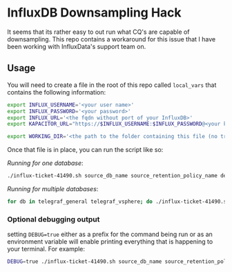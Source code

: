 # InfluxDB Downsampling Hack

It seems that its rather easy to out run what CQ's are capable of downsampling. This repo contains a workaround for this issue that I have been working with InfluxData's support team on.

## Usage

You will need to create a file in the root of this repo called `local_vars` that contains the following information:

```sh
export INFLUX_USERNAME='<your user name>'
export INFLUX_PASSWORD='<your password>'
export INFLUX_URL='<the fqdn without port of your InfluxDB>'
export KAPACITOR_URL="https://$INFLUX_USERNAME:$INFLUX_PASSWORD@<your kapacitor host>:9092"

export WORKING_DIR='<the path to the folder containing this file (no trailing slash)>'
```

Once that file is in place, you can run the script like so:

_Running for one database_:

```sh
./influx-ticket-41490.sh source_db_name source_retention_policy_name destination_retention_policy
```

_Running for multiple databases_:

```sh
for db in telegraf_general telegraf_vsphere; do ./influx-ticket-41490.sh $db source_retention_policy_name destination_retention_policy; done
```

### Optional debugging output

setting `DEBUG=true` either as a prefix for the command being run or as an environment variable will enable printing everything that is happening to your terminal. For example:

```sh
DEBUG=true ./influx-ticket-41490.sh source_db_name source_retention_policy_name destination_retention_policy
```
